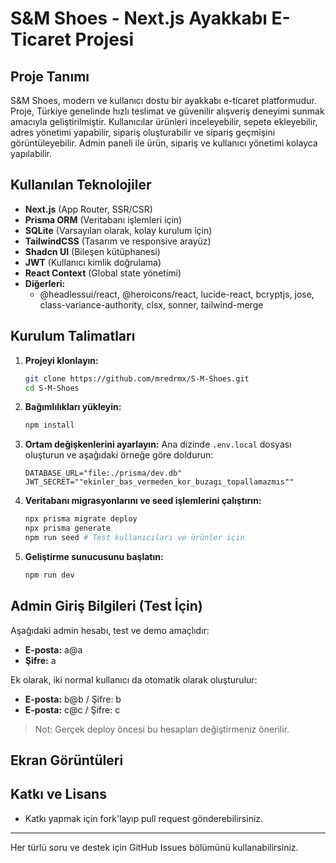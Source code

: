 # S&M Shoes - Next.js Ayakkabı E-Ticaret Projesi

## Proje Tanımı
S&M Shoes, modern ve kullanıcı dostu bir ayakkabı e-ticaret platformudur. Proje, Türkiye genelinde hızlı teslimat ve güvenilir alışveriş deneyimi sunmak amacıyla geliştirilmiştir. Kullanıcılar ürünleri inceleyebilir, sepete ekleyebilir, adres yönetimi yapabilir, sipariş oluşturabilir ve sipariş geçmişini görüntüleyebilir. Admin paneli ile ürün, sipariş ve kullanıcı yönetimi kolayca yapılabilir.

## Kullanılan Teknolojiler
- **Next.js** (App Router, SSR/CSR)
- **Prisma ORM** (Veritabanı işlemleri için)
- **SQLite** (Varsayılan olarak, kolay kurulum için)
- **TailwindCSS** (Tasarım ve responsive arayüz)
- **Shadcn UI** (Bileşen kütüphanesi)
- **JWT** (Kullanıcı kimlik doğrulama)
- **React Context** (Global state yönetimi)
- **Diğerleri:**
  - @headlessui/react, @heroicons/react, lucide-react, bcryptjs, jose, class-variance-authority, clsx, sonner, tailwind-merge

## Kurulum Talimatları

1. **Projeyi klonlayın:**
   ```bash
   git clone https://github.com/mredrmx/S-M-Shoes.git
   cd S-M-Shoes
   ```
2. **Bağımlılıkları yükleyin:**
   ```bash
   npm install
   ```
3. **Ortam değişkenlerini ayarlayın:**
   Ana dizinde `.env.local` dosyası oluşturun ve aşağıdaki örneğe göre doldurun:
   ```env
   DATABASE_URL="file:./prisma/dev.db"
   JWT_SECRET=""ekinler_bas_vermeden_kor_buzagı_topallamazmıs""
   ```
4. **Veritabanı migrasyonlarını ve seed işlemlerini çalıştırın:**
   ```bash
   npx prisma migrate deploy
   npx prisma generate
   npm run seed # Test kullanıcıları ve ürünler için
   ```
5. **Geliştirme sunucusunu başlatın:**
   ```bash
   npm run dev
   ```

## Admin Giriş Bilgileri (Test İçin)

Aşağıdaki admin hesabı, test ve demo amaçlıdır:

- **E-posta:** a@a
- **Şifre:** a

Ek olarak, iki normal kullanıcı da otomatik olarak oluşturulur:
- **E-posta:** b@b / Şifre: b
- **E-posta:** c@c / Şifre: c

> Not: Gerçek deploy öncesi bu hesapları değiştirmeniz önerilir.

## Ekran Görüntüleri



## Katkı ve Lisans
- Katkı yapmak için fork'layıp pull request gönderebilirsiniz.

---

Her türlü soru ve destek için GitHub Issues bölümünü kullanabilirsiniz.
